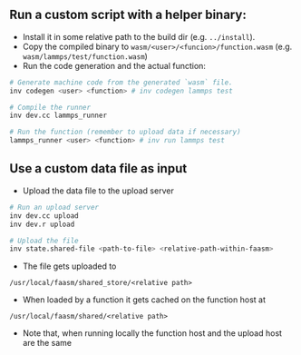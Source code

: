 ## Run a custom script with a helper binary:

+ Install it in some relative path to the build dir (e.g. `../install`).
+ Copy the compiled binary to `wasm/<user>/<funcion>/function.wasm` (e.g.
`wasm/lammps/test/function.wasm`)
+ Run the code generation and the actual function:
```bash
# Generate machine code from the generated `wasm` file.
inv codegen <user> <function> # inv codegen lammps test

# Compile the runner
inv dev.cc lammps_runner

# Run the function (remember to upload data if necessary)
lammps_runner <user> <function> # inv run lammps test
```

## Use a custom data file as input
+ Upload the data file to the upload server
```bash
# Run an upload server
inv dev.cc upload
inv dev.r upload

# Upload the file 
inv state.shared-file <path-to-file> <relative-path-within-faasm>
```

+ The file gets uploaded to
```
/usr/local/faasm/shared_store/<relative path>
```

+ When loaded by a function it gets cached on the function host at
```
/usr/local/faasm/shared/<relative path>
```

+ Note that, when running locally the function host and the upload host are the same

